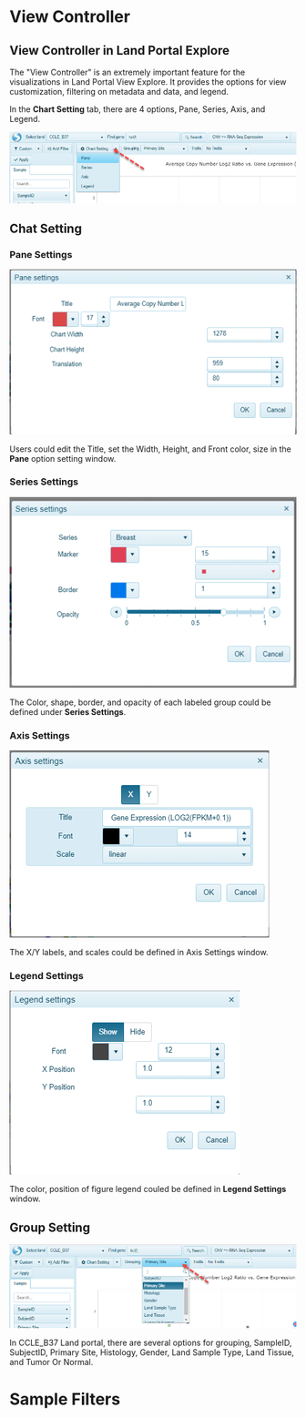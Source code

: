 # View Controller

## View Controller in Land Portal Explore

The "View Controller" is an extremely important feature for the visualizations in Land Portal View Explore. It provides the options for view customization, filtering on metadata and data, and legend.

In the **Chart Setting** tab, there are 4 options, Pane, Series, Axis, and Legend.

![LandPortal001_png](../images/ChartSetting.png)


## Chat Setting
### Pane Settings
![PaneSettings_png](../images/PaneSettings.png)

Users could edit the Title, set the Width, Height, and Front color, size in the **Pane** option setting window.

### Series Settings
![SeriesSettings_png](../images/SeriesSettings.png)

The Color, shape, border, and opacity of each labeled group could be defined under **Series Settings**.

### Axis Settings

![AxisSetting_png](../images/AxisSettings.png)

The X/Y labels, and scales could be defined in Axis Settings window.

### Legend Settings

![LegendSettings_png](../images/LegendSettings.png)

The color, position of figure legend couled be defined in **Legend Settings** window.


## Group Setting

![Grouping_png](../images/GroupingOptions.png)

In CCLE_B37 Land portal, there are several options for grouping, SampleID, SubjectID, Primary Site, Histology, Gender, Land Sample Type, Land Tissue, and Tumor Or Normal.


# Sample Filters
